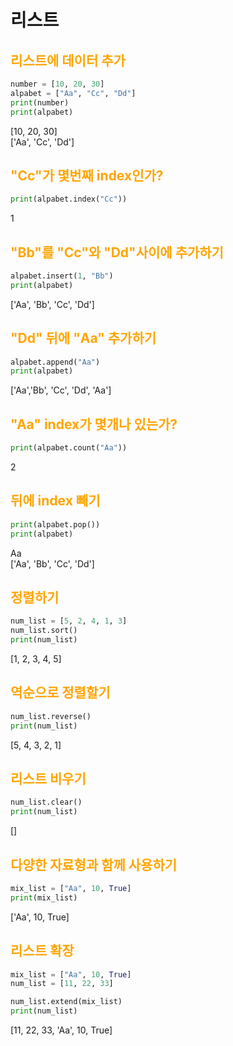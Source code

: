 # <span style = "color : ">리스트</span>

## <span style = "color : orange">리스트에 데이터 추가</span>
```python
number = [10, 20, 30]
alpabet = ["Aa", "Cc", "Dd"]
print(number)
print(alpabet)
```
[10, 20, 30]  
['Aa', 'Cc', 'Dd']
## <span style = "color : orange">"Cc"가 몇번째 index인가?</span>
```python
print(alpabet.index("Cc"))
```
1
## <span style = "color : orange">"Bb"를 "Cc"와 "Dd"사이에 추가하기</span>
```python
alpabet.insert(1, "Bb")
print(alpabet)
```
['Aa', 'Bb', 'Cc', 'Dd']
## <span style = "color : orange">"Dd" 뒤에 "Aa" 추가하기</span>
```python
alpabet.append("Aa")
print(alpabet)
```
['Aa','Bb', 'Cc', 'Dd', 'Aa']
## <span style = "color : orange">"Aa" index가 몇개나 있는가?</span>
```python
print(alpabet.count("Aa"))
```
2
## <span style = "color : orange">뒤에 index 빼기</span>
```python
print(alpabet.pop())
print(alpabet)
```
Aa  
['Aa', 'Bb', 'Cc', 'Dd']

## <span style = "color : orange">정렬하기</span>
```python
num_list = [5, 2, 4, 1, 3]
num_list.sort()
print(num_list)
```
[1, 2, 3, 4, 5]
## <span style = "color : orange">역순으로 정렬할기</span>
```python
num_list.reverse()
print(num_list)
```
[5, 4, 3, 2, 1]
## <span style = "color : orange">리스트 비우기</span>
```python
num_list.clear()
print(num_list)
```
[]
## <span style = "color : orange">다양한 자료형과 함께 사용하기</span>
```python
mix_list = ["Aa", 10, True]
print(mix_list)
```
['Aa', 10, True]
## <span style = "color : orange">리스트 확장</span>
```python
mix_list = ["Aa", 10, True]
num_list = [11, 22, 33]

num_list.extend(mix_list)
print(num_list)
```
[11, 22, 33, 'Aa', 10, True]